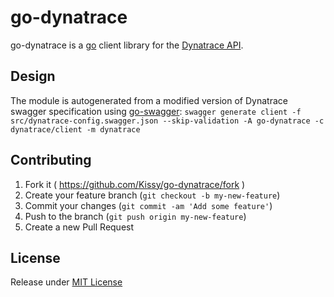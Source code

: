 # go-dynatrace

go-dynatrace is a [go](https://golang.org/) client library for the [Dynatrace API](https://www.dynatrace.com/support/help/extend-dynatrace/dynatrace-api/).

## Design

The module is autogenerated from a modified version of Dynatrace swagger specification using [go-swagger](https://github.com/go-swagger/go-swagger):
```swagger generate client -f src/dynatrace-config.swagger.json --skip-validation -A go-dynatrace -c dynatrace/client -m dynatrace```

## Contributing

1. Fork it ( https://github.com/Kissy/go-dynatrace/fork )
2. Create your feature branch (`git checkout -b my-new-feature`)
3. Commit your changes (`git commit -am 'Add some feature'`)
4. Push to the branch (`git push origin my-new-feature`)
5. Create a new Pull Request

## License

Release under [MIT License](https://en.wikipedia.org/wiki/MIT_License)
